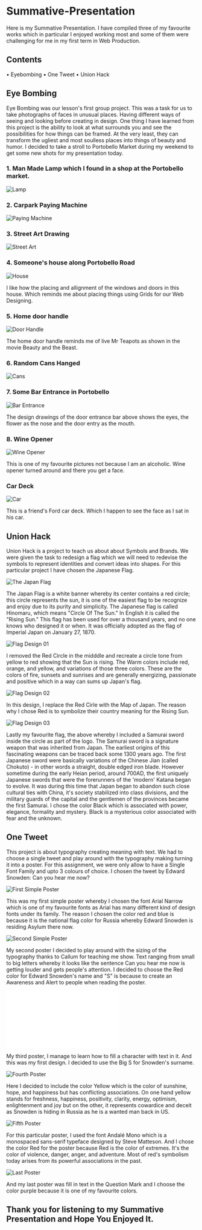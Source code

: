 # Summative-Presentation

Here is my Summative Presentation. I have compiled three of my favourite works which in particular I enjoyed working most and some of them were challenging for me in my first term in Web Production. 

## Contents

• Eyebombing
• One Tweet
• Union Hack

## Eye Bombing

Eye Bombing was our lesson's first group project. This was a task for us to take photographs of faces in unusual places. Having different ways of seeing and looking before creating in design. One thing I have learned from this project is the ability to look at what surrounds you and see the possibilities for how things can be framed. At the very least, they can transform the ugliest and most soulless places into things of beauty and humor. I decided to take a stroll to Portobello Market during my weekend to get some new shots for my presentation today.

### 1. Man Made Lamp which I found in a shop at the Portobello market. 

![Lamp](https://github.com/globaltrashchic/eyesbombing/blob/master/image.jpg)

### 2. Carpark Paying Machine

![Paying Machine](https://github.com/globaltrashchic/eyesbombing/blob/master/unnamed-02.jpg)

### 3. Street Art Drawing

![Street Art](https://github.com/globaltrashchic/eyesbombing/blob/master/unnamed-03.jpg)

### 4. Someone's house along Portobello Road

![House](https://github.com/globaltrashchic/eyesbombing/blob/master/unnamed-04.jpg)

I like how the placing and allignment of the windows and doors in this house. Which reminds me about placing things using Grids for our Web Designing. 

### 5. Home door handle

![Door Handle](https://github.com/globaltrashchic/eyesbombing/blob/master/unnamed-1.jpg)

The home door handle reminds me of live Mr Teapots as shown in the movie Beauty and the Beast.

### 6. Random Cans Hanged

![Cans](https://github.com/globaltrashchic/eyesbombing/blob/master/unnamed-2.jpg)

### 7. Some Bar Entrance in Portobello

![Bar Entrance](https://github.com/globaltrashchic/eyesbombing/blob/master/unnamed0.jpg)

The design drawings of the door entrance bar above shows the eyes, the flower as the nose and the door entry as the mouth.

### 8. Wine Opener

![Wine Opener](https://github.com/globaltrashchic/eyesbombing/blob/master/d89c8d85890ef09dc7715a60671cc838.jpg)

This is one of my favourite pictures not because I am an alcoholic. Wine opener turned around and there you get a face.

### Car Deck

![Car](https://github.com/globaltrashchic/eyesbombing/blob/master/e907dea5e50eacf413f0f04d34bf4c4c.jpg)

This is a friend's Ford car deck. Which I happen to see the face as I sat in his car. 

## Union Hack

Union Hack is a project to teach us about about Symbols and Brands. We were given the task to redesign a flag which we will need to redevise the symbols to represent identities and convert ideas into shapes. For this particular project I have chosen the Japanese Flag.

![The Japan Flag](https://github.com/globaltrashchic/Union-Hack/blob/master/sun01.gif)

The Japan Flag is a white banner whereby its center contains a red circle; this circle represents the sun, it is one of the easiest flag to be recognize and enjoy due to its purity and simplicity. The Japanese flag is called Hinomaru, which means "Circle Of The Sun." In English it is called the "Rising Sun." This flag has been used for over a thousand years, and no one knows who designed it or when. It was officially adopted as the flag of Imperial Japan on January 27, 1870. 

![Flag Design 01](https://github.com/globaltrashchic/Union-Hack/blob/master/Sun03.jpg)

I removed the Red Circle in the midddle and recreate a circle tone from yellow to red showing that the Sun is rising. The Warm colors include red, orange, and yellow, and variations of those three colors. These are the colors of fire, sunsets and sunrises and are generally energizing, passionate and positive which in a way can sums up Japan's flag. 

![Flag Design 02](https://github.com/globaltrashchic/Union-Hack/blob/master/Sun01-01.jpg)

In this design, I replace the Red Cirle with the Map of Japan. The reason why I chose Red is to symbolize their country meaning for the Rising Sun.

![Flag Design 03](https://github.com/globaltrashchic/Union-Hack/blob/master/Sun02-01.jpg)

Lastly my favourite flag, the above whereby I included a Samurai sword inside the circle as part of the logo. The Samurai sword is a signature weapon that was inherited from Japan. The earliest origins of this fascinating weapons can be traced back some 1300 years ago. The first Japanese sword were basically variations of the Chinese Jian (called Chokuto) - in other words a straight, double edged iron blade. However sometime during the early Heian period, around 700AD, the first uniquely Japanese swords that were the forerunners of the 'modern' Katana began to evolve. It was during this time that Japan began to abandon such close cultural ties with China, it's society stabilized into class divisions, and the military guards of the capital and the gentlemen of the provinces became the first Samurai. I chose the color Black which is associated with power, elegance, formality and mystery. Black is a mysterious color associated with fear and the unknown.

## One Tweet

This project is about typography creating meaning with text. We had to choose a single tweet and play around with the typography making turning it into a poster. For this assignment, we were only allow to have a Single Font Family and upto 3 colours of choice. I chosen the tweet by Edward Snowden: Can you hear me now? 

![First Simple Poster](https://github.com/globaltrashchic/One-Tweet/blob/master/Snow5.png)

This was my first simple poster whereby I chosen the font Arial Narrow which is one of my favourite fonts as Arial has many different kind of design fonts under its family. The reason I chosen the color red and blue is because it is the national flag color for Russia whereby Edward Snowden is residing Asylum there now. 

![Second Simple Poster](https://github.com/globaltrashchic/One-Tweet/blob/8d4222a8b549518b0620ab9328ddcc8ee598e47f/Snow1.png)

My second poster I decided to play around with the sizing of the typography thanks to Callum for teaching me show. Text ranging from small to big letters whereby it looks like the sentence Can you hear me now is getting louder and gets people's attention. I decided to choose the Red color for Edward Snowden's name and "S" is because to create an Awareness and Alert to people when reading the poster. 

![Third Poster](One-Tweet/Snow6.pdf)

My third poster, I manage to learn how to fill a character with text in it. And this was my first design. I decided to use the Big S for Snowden's surname. 

![Fourth Poster](https://github.com/globaltrashchic/One-Tweet/blob/master/Snow1.png)

Here I decided to include the color Yellow which is the color of sunshine, hope, and happiness but has conflicting associations. On one hand yellow stands for freshness, happiness, positivity, clarity, energy, optimism, enlightenment and joy but on the other, it represents cowardice and deceit as Snowden is hiding in Russia as he is a wanted man back in US. 

![Fifth Poster](https://github.com/globaltrashchic/One-Tweet/blob/master/Snow3.png)

For this particular poster, I used the font Andalé Mono which is a monospaced sans-serif typeface designed by Steve Matteson. And I chose the color Red for the poster because Red is the color of extremes. It's the color of violence, danger, anger, and adventure. Most of red's symbolism today arises from its powerful associations in the past.

![Last Poster](https://github.com/globaltrashchic/One-Tweet/blob/master/Snow2.png)

And my last poster was fill in text in the Question Mark and I choose the color purple because it is one of my favourite colors.

## **Thank you for listening to my Summative Presentation and Hope You Enjoyed It.**
